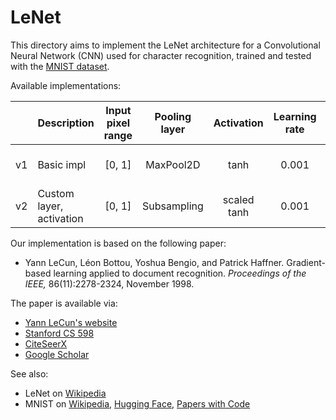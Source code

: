 # LeNet

This directory aims to implement the LeNet architecture for a Convolutional
Neural Network (CNN) used for character recognition, trained and tested with the
[MNIST dataset][mnist-tf].

Available implementations:

|     | Description    | Input<br/>pixel<br/>range | Pooling<br/>layer | Activation | Learning<br/>rate | Library | GitHub<br/>(readonly) | Colab | Binder |
|:---:| -------------- |:-------------------------:|:-----------------:|:----------:|:-----------------:|:-------:|:---------------------:|:-----:|:------:|
| v1 | Basic impl | [0, 1] | MaxPool2D | tanh | 0.001 | Keras | [View][github-basic] | [![Open In Colab][colab-badge]][colab-basic] | [![Open in Binder][binder-badge]][binder-basic] |
| v2 | Custom layer,<br/>activation | [0, 1] | Subsampling | scaled<br/>tanh | 0.001 | Keras | [View][github-subsampling] | [![Open In Colab][colab-badge]][colab-subsampling] | [![Open in Binder][binder-badge]][binder-subsampling] |

Our implementation is based on the following paper:

* Yann LeCun, Léon Bottou, Yoshua Bengio, and Patrick Haffner. Gradient-based
  learning applied to document recognition. _Proceedings of the IEEE,_
  86(11):2278-2324, November 1998.

The paper is available via:

* [Yann LeCun's website](http://yann.lecun.com/exdb/publis/pdf/lecun-98.pdf)
* [Stanford CS 598](http://vision.stanford.edu/cs598_spring07/papers/Lecun98.pdf)
* [CiteSeerX](http://citeseerx.ist.psu.edu/viewdoc/summary?doi=10.1.1.138.1115)
* [Google Scholar][lenet-google-scholar]

See also:

* LeNet on [Wikipedia][lenet-wikipedia]
* MNIST on [Wikipedia][mnist-wikipedia], [Hugging Face][mnist-hf], [Papers with Code][mnist-pwc]

[colab-badge]: https://colab.research.google.com/assets/colab-badge.svg
[binder-badge]: https://static.mybinder.org/badge_logo.svg

[github-basic]: LeNet_v1_basic_impl_in_Keras.ipynb
[colab-basic]: https://colab.research.google.com/github/mbrukman/reimplementing-ml-papers/blob/main/lenet/LeNet_v1_basic_impl_in_Keras.ipynb
[binder-basic]: https://mybinder.org/v2/gh/mbrukman/reimplementing-ml-papers/main?filepath=lenet/LeNet_v1_basic_impl_in_Keras.ipynb

[github-subsampling]: LeNet_v2_custom_Subsampling_layer_and_activation_in_Keras.ipynb
[colab-subsampling]: https://colab.research.google.com/github/mbrukman/reimplementing-ml-papers/blob/main/lenet/LeNet_v2_custom_Subsampling_layer_and_activation_in_Keras.ipynb
[binder-subsampling]: https://mybinder.org/v2/gh/mbrukman/reimplementing-ml-papers/main?filepath=lenet/LeNet_v2_custom_Subsampling_layer_and_activation_in_Keras.ipynb

[lenet-google-scholar]: https://scholar.google.com/citations?view_op=view_citation&hl=en&user=WLN3QrAAAAAJ&citation_for_view=WLN3QrAAAAAJ:u5HHmVD_uO8C
[lenet-wikipedia]: https://en.wikipedia.org/wiki/LeNet

[mnist-hf]: https://huggingface.co/datasets/mnist
[mnist-pwc]: https://paperswithcode.com/dataset/mnist
[mnist-tf]: https://www.tensorflow.org/datasets/catalog/mnist
[mnist-wikipedia]: https://en.wikipedia.org/wiki/MNIST_database
